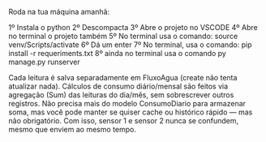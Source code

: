 Roda na tua máquina amanhã:

1º Instala o python
2º Descompacta
3º Abre o projeto no VSCODE
4º Abre no terminal o projeto também
5º No terminal usa o comando: source venv/Scripts/activate
6º Dá um enter
7º No terminal, usa o comando: pip install -r requeriments.txt
8º ainda no terminal usa o comando py manage.py runserver

Cada leitura é salva separadamente em FluxoAgua (create não tenta atualizar nada).
Cálculos de consumo diário/mensal são feitos via agregação (Sum) das leituras do dia/mês, sem sobrescrever outros registros.
Não precisa mais do modelo ConsumoDiario para armazenar soma, mas você pode manter se quiser cache ou histórico rápido — mas não obrigatório.
Com isso, sensor 1 e sensor 2 nunca se confundem, mesmo que enviem ao mesmo tempo.